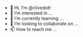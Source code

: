 - 👋 Hi, I’m @clivedott
- 👀 I’m interested in ...
- 🌱 I’m currently learning ...
- 💞️ I’m looking to collaborate on ...
- 📫 How to reach me ...

<!---
clivedott/clivedott is a ✨ special ✨ repository because its `README.md` (this file) appears on your GitHub profile.
You can click the Preview link to take a look at your changes.
--->
